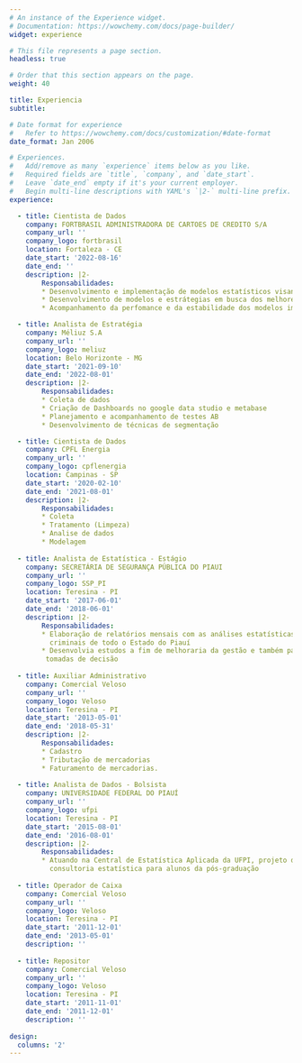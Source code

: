 ```yaml
---
# An instance of the Experience widget.
# Documentation: https://wowchemy.com/docs/page-builder/
widget: experience

# This file represents a page section.
headless: true

# Order that this section appears on the page.
weight: 40

title: Experiencia
subtitle:

# Date format for experience
#   Refer to https://wowchemy.com/docs/customization/#date-format
date_format: Jan 2006

# Experiences.
#   Add/remove as many `experience` items below as you like.
#   Required fields are `title`, `company`, and `date_start`.
#   Leave `date_end` empty if it's your current employer.
#   Begin multi-line descriptions with YAML's `|2-` multi-line prefix.
experience:

  - title: Cientista de Dados
    company: FORTBRASIL ADMINISTRADORA DE CARTOES DE CREDITO S/A
    company_url: ''
    company_logo: fortbrasil
    location: Fortaleza - CE
    date_start: '2022-08-16'
    date_end: ''
    description: |2-
        Responsabilidades:
        * Desenvolvimento e implementação de modelos estatísticos visando o aumento sustentável do consumo dos clientes
        * Desenvolvimento de modelos e estrátegias em busca dos melhores métodos de seleção de novos clientes
        * Acompanhamento da perfomance e da estabilidade dos modelos implementados

  - title: Analista de Estratégia
    company: Méliuz S.A
    company_url: ''
    company_logo: meliuz
    location: Belo Horizonte - MG
    date_start: '2021-09-10'
    date_end: '2022-08-01'
    description: |2-
        Responsabilidades:
        * Coleta de dados
        * Criação de Dashboards no google data studio e metabase
        * Planejamento e acompanhamento de testes AB
        * Desenvolvimento de técnicas de segmentação

  - title: Cientista de Dados
    company: CPFL Energia
    company_url: ''
    company_logo: cpflenergia
    location: Campinas - SP
    date_start: '2020-02-10'
    date_end: '2021-08-01'
    description: |2-
        Responsabilidades:
        * Coleta
        * Tratamento (Limpeza)
        * Analise de dados
        * Modelagem
        
  - title: Analista de Estatística - Estágio
    company: SECRETÁRIA DE SEGURANÇA PÚBLICA DO PIAUI
    company_url: ''
    company_logo: SSP_PI
    location: Teresina - PI
    date_start: '2017-06-01'
    date_end: '2018-06-01'
    description: |2-
        Responsabilidades:
        * Elaboração de relatórios mensais com as análises estatísticas
          criminais de todo o Estado do Piauí
        * Desenvolvia estudos a fim de melhoraria da gestão e também para
         tomadas de decisão
        
  - title: Auxiliar Administrativo
    company: Comercial Veloso
    company_url: ''
    company_logo: Veloso
    location: Teresina - PI
    date_start: '2013-05-01'
    date_end: '2018-05-31'
    description: |2-
        Responsabilidades:    
        * Cadastro
        * Tributação de mercadorias
        * Faturamento de mercadorias.
  
  - title: Analista de Dados - Bolsista
    company: UNIVERSIDADE FEDERAL DO PIAUÍ
    company_url: ''
    company_logo: ufpi
    location: Teresina - PI
    date_start: '2015-08-01'
    date_end: '2016-08-01'
    description: |2-
        Responsabilidades:
        * Atuando na Central de Estatística Aplicada da UFPI, projeto de
          consultoria estatística para alunos da pós-graduação
  
  - title: Operador de Caixa
    company: Comercial Veloso
    company_url: ''
    company_logo: Veloso
    location: Teresina - PI
    date_start: '2011-12-01'
    date_end: '2013-05-01'
    description: ''
    
  - title: Repositor
    company: Comercial Veloso
    company_url: ''
    company_logo: Veloso
    location: Teresina - PI
    date_start: '2011-11-01'
    date_end: '2011-12-01'
    description: ''
    
design:
  columns: '2'
---
```

